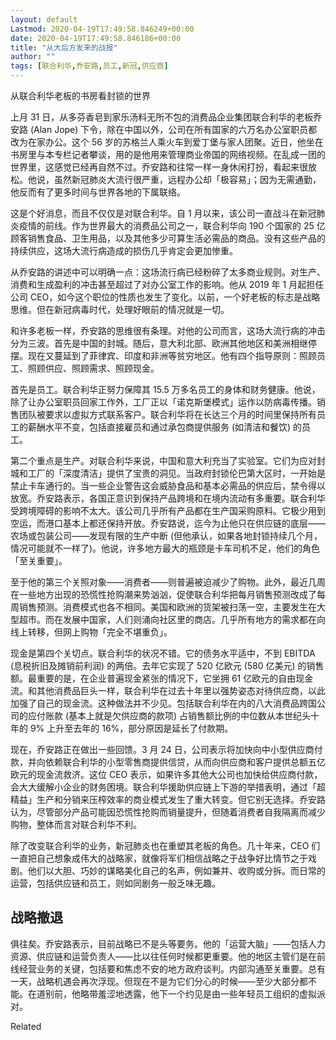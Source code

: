 ```yaml
---
layout: default
Lastmod: 2020-04-19T17:49:58.846249+00:00
date: 2020-04-19T17:49:58.846186+00:00
title: "从大后方发来的战报"
author: ""
tags: [联合利华,乔安路,员工,新冠,供应商]
---
```


从联合利华老板的书房看封锁的世界​​​

上月 31 日，从多芬香皂到家乐汤料无所不包的消费品企业集团联合利华的老板乔安路 (Alan Jope) 下令，除在中国以外，公司在所有国家的六万名办公室职员都改为在家办公。这个 56 岁的苏格兰人乘火车到爱丁堡与家人团聚。近日，他坐在书房里与本专栏记者攀谈，用的是他用来管理商业帝国的网络视频。在乱成一团的世界里，这感觉已经再自然不过。乔安路和往常一样一身休闲打扮，看起来很放松。他说，虽然新冠肺炎大流行很严重，远程办公却「极容易」；因为无需通勤，他反而有了更多时间与世界各地的下属联络。

这是个好消息，而且不仅仅是对联合利华。自 1 月以来，该公司一直战斗在新冠肺炎疫情的前线。作为世界最大的消费品公司之一，联合利华向 190 个国家的 25 亿顾客销售食品、卫生用品，以及其他多少可算生活必需品的商品。没有这些产品的持续供应，这场大流行病造成的损伤几乎肯定会更加惨重。

从乔安路的讲述中可以明确一点：这场流行病已经粉碎了太多商业规则。对生产、消费和生成盈利的冲击甚至超过了对办公室工作的影响。他从 2019 年 1 月起担任公司 CEO，如今这个职位的性质也发生了变化。以前，一个好老板的标志是战略思维。但在新冠病毒时代，处理好眼前的情况就是一切。

和许多老板一样，乔安路的思维很有条理。对他的公司而言，这场大流行病的冲击分为三波。首先是中国的封城。随后，意大利北部、欧洲其他地区和美洲相继停摆。现在又蔓延到了菲律宾、印度和非洲等贫穷地区。他有四个指导原则：照顾员工、照顾供应、照顾需求、照顾现金。

首先是员工。联合利华正努力保障其 15.5 万多名员工的身体和财务健康。他说，除了让办公室职员回家工作外，工厂正以「诺克斯堡模式」运作以防病毒传播。销售团队被要求以虚拟方式联系客户。联合利华将在长达三个月的时间里保持所有员工的薪酬水平不变，包括直接雇员和通过承包商提供服务 (如清洁和餐饮) 的员工。

第二个重点是生产。对联合利华来说，中国和意大利充当了实验室。它们为应对封城和工厂的「深度清洁」提供了宝贵的洞见。当政府封锁伦巴第大区时，一开始是禁止卡车通行的。当一些企业警告这会威胁食品和基本必需品的供应后，禁令得以放宽。乔安路表示，各国正意识到保持产品跨境和在境内流动有多重要。联合利华受跨境障碍的影响不太大。该公司几乎所有产品都在生产国采购原料。它极少用到空运，而港口基本上都还保持开放。乔安路说，迄今为止他只在供应链的底层——农场或包装公司——发现有限的生产中断 (但他承认，如果各地封锁持续几个月，情况可能就不一样了)。他说，许多地方最大的瓶颈是卡车司机不足，他们的角色「至关重要」。

至于他的第三个关照对象——消费者——则普遍被迫减少了购物。此外，最近几周在一些地方出现的恐慌性抢购潮来势汹汹，促使联合利华把每月销售预测改成了每周销售预测。消费模式也各不相同。美国和欧洲的货架被扫荡一空，主要发生在大型超市。而在发展中国家，人们则涌向社区里的商店。几乎所有地方的需求都在向线上转移，但网上购物「完全不堪重负」。

现金是第四个关切点。联合利华的状况不错。它的债务水平适中，不到 EBITDA (息税折旧及摊销前利润) 的两倍。去年它实现了 520 亿欧元 (580 亿美元) 的销售额。最重要的是，在企业普遍现金紧张的情况下，它坐拥 61 亿欧元的自由现金流。和其他消费品巨头一样，联合利华在过去十年里以强势姿态对待供应商，以此加强了自己的现金流。这种做法并不少见。包括联合利华在内的八大消费品跨国公司的应付账款 (基本上就是欠供应商的款项) 占销售额比例的中位数从本世纪头十年的 9% 上升至去年的 16%，部分原因是延长了付款期。

现在，乔安路正在做出一些回馈。3 月 24 日，公司表示将加快向中小型供应商付款，并向依赖联合利华的小型零售商提供信贷，从而向供应商和客户提供总额五亿欧元的现金流救济。这位 CEO 表示，如果许多其他大公司也加快给供应商付款，会大大缓解小企业的财务困境。联合利华援助供应链上下游的举措表明，通过「超精益」生产和分销来压榨效率的商业模式发生了重大转变。但它别无选择。乔安路认为，尽管部分产品可能因恐慌性抢购而销量提升，但随着消费者自我隔离而减少购物，整体而言对联合利华不利。

除了改变联合利华的业务，新冠肺炎也在重塑其老板的角色。几十年来，CEO 们一直把自己想象成伟大的战略家，就像将军们相信战略之于战争好比情节之于戏剧。他们以大胆、巧妙的谋略美化自己的名声，例如兼并、收购或分拆。而日常的运营，包括供应链和员工，则如同剧务一般乏味无趣。

战略撤退
----

俱往矣。乔安路表示，目前战略已不是头等要务。他的「运营大脑」——包括人力资源、供应链和运营负责人——比以往任何时候都更重要。他的地区主管们是在前线经营业务的关键，包括要和焦虑不安的地方政府谈判。内部沟通至关重要。总有一天，战略机遇会再次浮现。但现在不是为它们分心的时候——至少大部分都不能。在道别前，他略带羞涩地透露，他下一个约见是由一些年轻员工组织的虚拟派对。

Related

